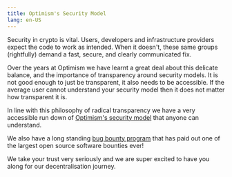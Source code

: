 ```yaml
---
title: Optimism's Security Model
lang: en-US
---
```


Security in crypto is vital. Users, developers and infrastructure providers expect the code to work as intended. When it doesn't, these same groups (rightfully) demand a fast, secure, and clearly communicated fix. 

Over the years at Optimism we have learnt a great deal about this delicate balance, and the importance of transparency around security models. It is not good enough to just be transparent, it also needs to be accessible. If the average user cannot understand your security model then it does not matter how transparent it is. 

In line with this philosophy of radical transparency we have a very accessible run down of [Optimism's security model](./optimism-security-model.md) that anyone can understand. 

We also have a long standing [bug bounty program](./bounties.md) that has paid out one of the largest open source software bounties ever! 

We take your trust very seriously and we are super excited to have you along for our decentralisation journey. 